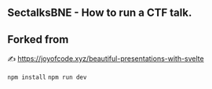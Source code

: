 ## SectalksBNE - How to run a CTF talk.

## Forked from 

✍️ https://joyofcode.xyz/beautiful-presentations-with-svelte


`npm install`
`npm run dev`
